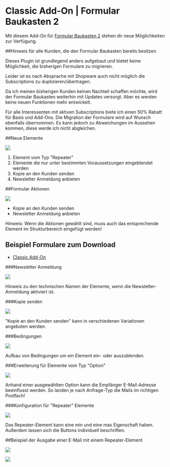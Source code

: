 # Classic Add-On | Formular Baukasten 2

Mit diesem Add-On für [Formular Baukasten 2](../MoorlForms/index.md) stehen
dir neue Möglichkeiten zur Verfügung.

##Hinweis für alle Kunden, die den Formular Baukasten bereits besitzen

Dieses Plugin ist grundlegend anders aufgebaut und bietet keine Möglichkeit, die bisherigen
Formulare zu migrieren.

Leider ist es nach Absprache mit Shopware auch nicht möglich die Subscriptions zu duplizieren/übertragen.

Da ich meinen bisherigen Kunden keinen Nachteil schaffen möchte, wird der Formular Baukasten
weiterhin mit Updates versorgt. Aber es werden keine neuen Funktionen mehr entwickelt.

Für alle Interessenten mit aktiven Subscriptions biete ich einen 50% Rabatt für Basis und Add-Ons. 
Die Migration der Formulare wird auf Wunsch ebenfalls übernommen.
Es kann jedoch zu Abweichungen im Aussehen kommen, diese werde ich nicht abgleichen.

##Neue Elemente

![](images/fbc-01.jpg)

1. Element vom Typ "Repeater"
2. Elemente die nur unter bestimmten Voraussetzungen eingeblendet werden
3. Kopie an den Kunden senden
4. Newsletter Anmeldung anbieten

##Formular Aktionen

![](images/fbc-02.jpg)

- Kopie an den Kunden senden
- Newsletter Anmeldung anbieten

Hinweis: Wenn die Aktionen gewählt sind, muss auch das entsprechende Element im Strukturbereich
eingefügt werden!

## Beispiel Formulare zum Download

- [Classic Add-On](examples/classic-add-on.json)

###Newsletter Anmeldung

![](images/fbc-03.jpg)

Hinweis zu den technischen Namen der Elemente, wenn die Newsletter-Anmeldung aktiviert ist.

###Kopie senden

![](images/fbc-04.jpg)

"Kopie an den Kunden senden" kann in verschiedenen Variationen angeboten werden.

###Bedingungen

![](images/fbc-05.jpg)

Aufbau von Bedingungen um ein Element ein- oder auszublenden.

###Erweiterung für Elemente vom Typ "Option"

![](images/fbc-06.jpg)

Anhand einer ausgewählten Option kann die Empfänger E-Mail-Adresse beeinflusst werden.
So landen je nach Anfrage-Typ die Mails im richtigen Postfach!

###Konfiguration für "Repeater" Elemente

![](images/fbc-07.jpg)

Das Repeater-Element kann eine min und eine max Eigenschaft haben. Außerdem lassen sich
die Buttons individuell beschriften.

##Beispiel der Ausgabe einer E-Mail mit einem Repeater-Element

![](images/fbc-08.jpg)

![](images/fbc-09.jpg)

